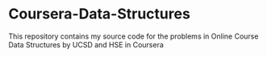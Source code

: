 # Coursera-Data-Structures
This repository contains my source code for the problems in Online Course Data Structures by UCSD and HSE in Coursera
